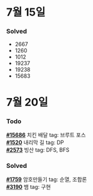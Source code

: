# 7월 15일

### Solved
- 2667
- 1260
- 1012
- 19237
- 19238
- 15683

# 7월 20일

### Todo
[**#15686**](https://www.acmicpc.net/problem/15686) 치킨 배달 tag: 브루트 포스   
[**#1520**](https://www.acmicpc.net/problem/1520) 내리막 길 tag: DP    
[**#2573**](https://www.acmicpc.net/problem/2573) 빙산 tag: DFS, BFS  

### Solved
[**#1759**](https://www.acmicpc.net/problem/1759) 암호만들기 tag: 순열, 조합론   
[**#3190**](https://www.acmicpc.net/problem/3190) 뱀 tag: 구현   